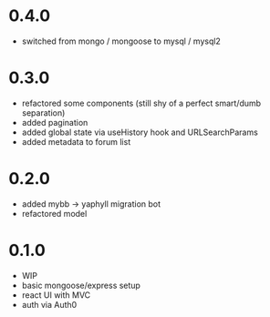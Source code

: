 # 0.4.0
+ switched from mongo / mongoose to mysql / mysql2

# 0.3.0
+ refactored some components (still shy of a perfect smart/dumb separation)
+ added pagination
+ added global state via useHistory hook and URLSearchParams
+ added metadata to forum list

# 0.2.0
+ added mybb -> yaphyll migration bot
+ refactored model

# 0.1.0
+ WIP
+ basic mongoose/express setup
+ react UI with MVC 
+ auth via Auth0